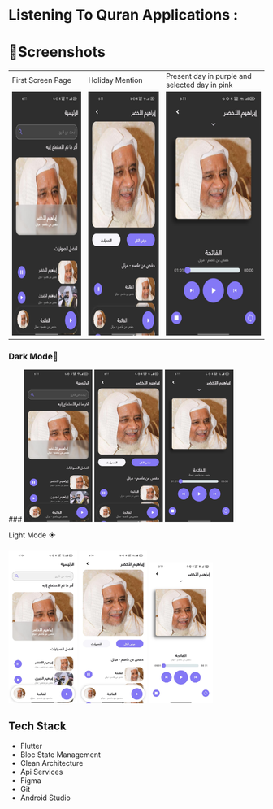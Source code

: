 <h1 align="left">Listening To Quran Applications :</h1>

###

<h1 align="left">📱Screenshots</h1>

<table>
  <tr>
    <td>First Screen Page</td>
     <td>Holiday Mention</td>
     <td>Present day in purple and selected day in pink</td>
  </tr>
  <tr>
    <td><img src="https://github.com/saeedahmed725/astama_quran/blob/main/assets/screenshots/1%20dark.jpg?raw=true" height=480></td>
    <td><img src="https://github.com/saeedahmed725/astama_quran/blob/main/assets/screenshots/2%20dark.jpg?raw=true" height=480></td>
    <td><img src="https://github.com/saeedahmed725/astama_quran/blob/main/assets/screenshots/3%20dark.jpg?raw=true" height=480></td>
  </tr>
 </table>

<h3 align="left">Dark Mode🌙</h3>
###
<tr>
<td><img height="300" src="https://github.com/saeedahmed725/astama_quran/blob/main/assets/screenshots/1%20dark.jpg?raw=true"  /></td>
<td><img height="300" src="https://github.com/saeedahmed725/astama_quran/blob/main/assets/screenshots/2%20dark.jpg?raw=true" /></td>
<td><img height="300" src="https://github.com/saeedahmed725/astama_quran/blob/main/assets/screenshots/3%20dark.jpg?raw=true"  /></td>
</tr>
<tr>

<p align="left">Light Mode ☀️</p>

###

<td><img  height="300" src="https://github.com/saeedahmed725/astama_quran/blob/main/assets/screenshots/1%20light.jpg?raw=true"  /></td>
<td><img height="300" src="https://github.com/saeedahmed725/astama_quran/blob/main/assets/screenshots/2%20light.jpg?raw=true"  /></td>
<td><img height="278" src="https://github.com/saeedahmed725/astama_quran/blob/main/assets/screenshots/3%20light.jpg?raw=true"  /></td>
</tr>

###

<h2 align="left">Tech Stack</h2>

- Flutter
- Bloc State Management
- Clean Architecture
- Api Services 
- Figma
- Git
- Android Studio
